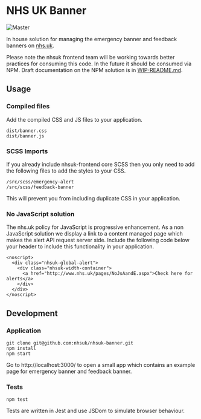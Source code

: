 # NHS UK Banner
![Master](https://github.com/tomdoughty/banner/workflows/Push%20to%20master/badge.svg?event=push)

In house solution for managing the emergency banner and feedback banners on [nhs.uk](https://www.nhs.uk).

Please note the nhsuk frontend team will be working towards better practices for consuming this code. In the future it should be consumed via NPM. Draft documentation on the NPM solution is in [WIP-README.md](WIP-README.md).

## Usage

### Compiled files
Add the compiled CSS and JS files to your application.
```
dist/banner.css
dist/banner.js
```

### SCSS Imports
If you already include nhsuk-frontend core SCSS then you only need to add the following files to add the styles to your CSS.
```
/src/scss/emergency-alert
/src/scss/feedback-banner
```
This will prevent you from including duplicate CSS in your application.

### No JavaScript solution
The nhs.uk policy for JavaScript is progressive enhancement. As a non JavaScript solution we display a link to a content managed page which makes the alert API request server side.
Include the following code below your header to include this functionality in your application.
```
<noscript>
  <div class="nhsuk-global-alert">
    <div class="nhsuk-width-container">
	  <a href="http://www.nhs.uk/pages/NoJsAandE.aspx">Check here for alerts</a>
    </div>
  </div>
</noscript>
```

## Development

### Application
```
git clone git@github.com:nhsuk/nhsuk-banner.git
npm install
npm start
```
Go to http://localhost:3000/ to open a small app which contains an example page for emergency banner and feedback banner.

### Tests
```
npm test
```
Tests are written in Jest and use JSDom to simulate browser behaviour.
